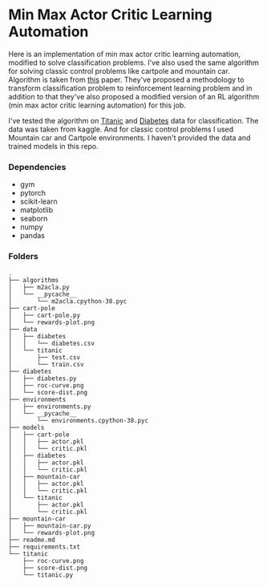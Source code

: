 # Min Max Actor Critic Learning Automation

Here is an implementation of min max actor critic learning automation, modified to solve classification problems. I've also used the same algorithm for solving classic control problems like cartpole and mountain car. Algorithm is taken from [this](https://www.ai.rug.nl/~mwiering/GROUP/ARTICLES/rl_classification.pdf) paper. They've proposed a methodology to transform classification problem to reinforcement learning problem and in addition to that they've also proposed a modified version of an RL algorithm (min max actor critic learning automation) for this job.

I've tested the algorithm on [Titanic](https://www.kaggle.com/c/titanic/data) and [Diabetes](https://www.kaggle.com/datasets/saurabh00007/diabetescsv) data for classification. The data was taken from kaggle. And for classic control problems I used Mountain car and Cartpole environments. I haven't provided the data and trained models in this repo.

### Dependencies
* gym
* pytorch
* scikit-learn
* matplotlib
* seaborn
* numpy
* pandas

### Folders
```
.
├── algorithms
│   ├── m2acla.py
│   └── __pycache__
│       └── m2acla.cpython-38.pyc
├── cart-pole
│   ├── cart-pole.py
│   └── rewards-plot.png
├── data
│   ├── diabetes
│   │   └── diabetes.csv
│   └── titanic
│       ├── test.csv
│       └── train.csv
├── diabetes
│   ├── diabetes.py
│   ├── roc-curve.png
│   └── score-dist.png
├── environments
│   ├── environments.py
│   └── __pycache__
│       └── environments.cpython-38.pyc
├── models
│   ├── cart-pole
│   │   ├── actor.pkl
│   │   └── critic.pkl
│   ├── diabetes
│   │   ├── actor.pkl
│   │   └── critic.pkl
│   ├── mountain-car
│   │   ├── actor.pkl
│   │   └── critic.pkl
│   └── titanic
│       ├── actor.pkl
│       └── critic.pkl
├── mountain-car
│   ├── mountain-car.py
│   └── rewards-plot.png
├── readme.md
├── requirements.txt
└── titanic
    ├── roc-curve.png
    ├── score-dist.png
    └── titanic.py
```
